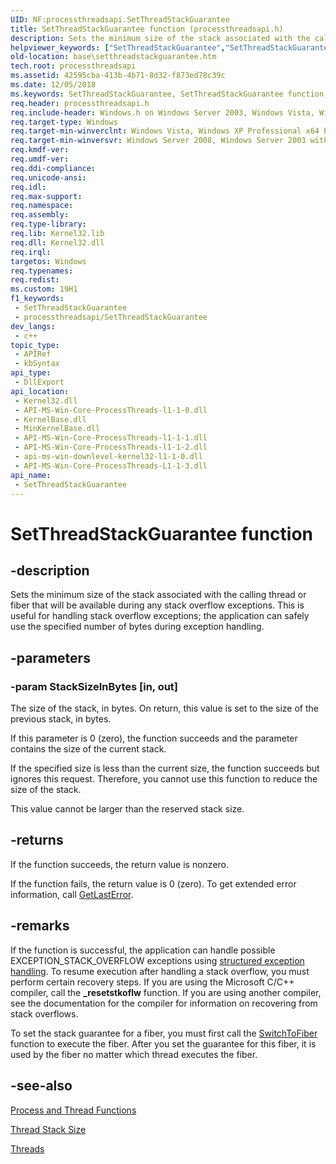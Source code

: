 ```yaml
---
UID: NF:processthreadsapi.SetThreadStackGuarantee
title: SetThreadStackGuarantee function (processthreadsapi.h)
description: Sets the minimum size of the stack associated with the calling thread or fiber that will be available during any stack overflow exceptions.
helpviewer_keywords: ["SetThreadStackGuarantee","SetThreadStackGuarantee function","base.setthreadstackguarantee","processthreadsapi/SetThreadStackGuarantee","winbase/SetThreadStackGuarantee"]
old-location: base\setthreadstackguarantee.htm
tech.root: processthreadsapi
ms.assetid: 42595cba-413b-4b71-8d32-f873ed78c39c
ms.date: 12/05/2018
ms.keywords: SetThreadStackGuarantee, SetThreadStackGuarantee function, base.setthreadstackguarantee, processthreadsapi/SetThreadStackGuarantee, winbase/SetThreadStackGuarantee
req.header: processthreadsapi.h
req.include-header: Windows.h on Windows Server 2003, Windows Vista, Windows 7, Windows Server 2008  Windows Server 2008 R2
req.target-type: Windows
req.target-min-winverclnt: Windows Vista, Windows XP Professional x64 Edition [desktop apps | UWP apps]
req.target-min-winversvr: Windows Server 2008, Windows Server 2003 with SP1 [desktop apps | UWP apps]
req.kmdf-ver: 
req.umdf-ver: 
req.ddi-compliance: 
req.unicode-ansi: 
req.idl: 
req.max-support: 
req.namespace: 
req.assembly: 
req.type-library: 
req.lib: Kernel32.lib
req.dll: Kernel32.dll
req.irql: 
targetos: Windows
req.typenames: 
req.redist: 
ms.custom: 19H1
f1_keywords:
 - SetThreadStackGuarantee
 - processthreadsapi/SetThreadStackGuarantee
dev_langs:
 - c++
topic_type:
 - APIRef
 - kbSyntax
api_type:
 - DllExport
api_location:
 - Kernel32.dll
 - API-MS-Win-Core-ProcessThreads-l1-1-0.dll
 - KernelBase.dll
 - MinKernelBase.dll
 - API-MS-Win-Core-ProcessThreads-l1-1-1.dll
 - API-MS-Win-Core-ProcessThreads-l1-1-2.dll
 - api-ms-win-downlevel-kernel32-l1-1-0.dll
 - API-MS-Win-Core-ProcessThreads-L1-1-3.dll
api_name:
 - SetThreadStackGuarantee
---
```


# SetThreadStackGuarantee function


## -description

Sets the minimum size of the stack associated with the calling thread or fiber that will be available during any stack overflow exceptions. This is useful for handling stack overflow exceptions; the application can safely use the specified number of bytes during exception handling.

## -parameters

### -param StackSizeInBytes [in, out]

The size of the stack, in bytes. On return, this value is set to the size of the previous stack, in bytes.

If this parameter is 0 (zero), the function succeeds and the parameter contains the size of the current stack.

If the specified size is less than the current size, the function succeeds but ignores this request. Therefore, you cannot use this function to reduce the size of the stack.

This value cannot be larger than the reserved stack size.

## -returns

If the function succeeds, the return value is nonzero.

If the function fails, the return value is 0 (zero). To get extended error information, call 
<a href="/windows/desktop/api/errhandlingapi/nf-errhandlingapi-getlasterror">GetLastError</a>.

## -remarks

If the function is successful, the application can handle possible EXCEPTION_STACK_OVERFLOW exceptions using <a href="/windows/desktop/Debug/structured-exception-handling">structured exception handling</a>. To resume execution after handling a stack overflow, you must perform certain recovery steps. If you are using the Microsoft C/C++ compiler, call the <b>_resetstkoflw</b> function. If you are using another compiler, see the documentation for the compiler for information on recovering from stack overflows.

To set the stack guarantee for a fiber, you must first call the <a href="/windows/desktop/api/winbase/nf-winbase-switchtofiber">SwitchToFiber</a> function to execute the fiber. After you set the guarantee for this fiber, it is used by the fiber no matter which thread executes the fiber.

## -see-also

<a href="/windows/desktop/ProcThread/process-and-thread-functions">Process and Thread Functions</a>



<a href="/windows/desktop/ProcThread/thread-stack-size">Thread Stack Size</a>



<a href="/windows/desktop/ProcThread/multiple-threads">Threads</a>